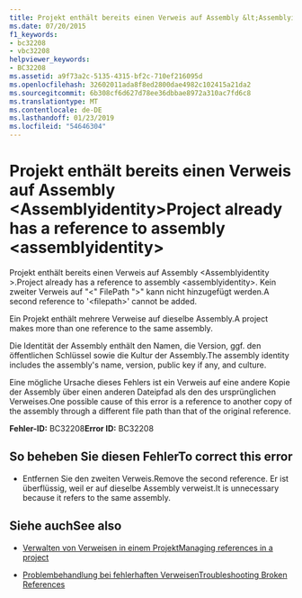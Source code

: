 ```yaml
---
title: Projekt enthält bereits einen Verweis auf Assembly &lt;Assemblyidentity&gt;
ms.date: 07/20/2015
f1_keywords:
- bc32208
- vbc32208
helpviewer_keywords:
- BC32208
ms.assetid: a9f73a2c-5135-4315-bf2c-710ef216095d
ms.openlocfilehash: 32602011ada8f8ed2800dae4982c102415a21da2
ms.sourcegitcommit: 6b308cf6d627d78ee36dbbae8972a310ac7fd6c8
ms.translationtype: MT
ms.contentlocale: de-DE
ms.lasthandoff: 01/23/2019
ms.locfileid: "54646304"
---
```

# <a name="project-already-has-a-reference-to-assembly-ltassemblyidentitygt"></a><span data-ttu-id="df6a8-102">Projekt enthält bereits einen Verweis auf Assembly &lt;Assemblyidentity&gt;</span><span class="sxs-lookup"><span data-stu-id="df6a8-102">Project already has a reference to assembly &lt;assemblyidentity&gt;</span></span>
<span data-ttu-id="df6a8-103">Projekt enthält bereits einen Verweis auf Assembly \<Assemblyidentity >.</span><span class="sxs-lookup"><span data-stu-id="df6a8-103">Project already has a reference to assembly \<assemblyidentity>.</span></span> <span data-ttu-id="df6a8-104">Kein zweiter Verweis auf "\<" FilePath ">" kann nicht hinzugefügt werden.</span><span class="sxs-lookup"><span data-stu-id="df6a8-104">A second reference to '\<filepath>' cannot be added.</span></span>  
  
 <span data-ttu-id="df6a8-105">Ein Projekt enthält mehrere Verweise auf dieselbe Assembly.</span><span class="sxs-lookup"><span data-stu-id="df6a8-105">A project makes more than one reference to the same assembly.</span></span>  
  
 <span data-ttu-id="df6a8-106">Die Identität der Assembly enthält den Namen, die Version, ggf. den öffentlichen Schlüssel sowie die Kultur der Assembly.</span><span class="sxs-lookup"><span data-stu-id="df6a8-106">The assembly identity includes the assembly's name, version, public key if any, and culture.</span></span>  
  
 <span data-ttu-id="df6a8-107">Eine mögliche Ursache dieses Fehlers ist ein Verweis auf eine andere Kopie der Assembly über einen anderen Dateipfad als den des ursprünglichen Verweises.</span><span class="sxs-lookup"><span data-stu-id="df6a8-107">One possible cause of this error is a reference to another copy of the assembly through a different file path than that of the original reference.</span></span>  
  
 <span data-ttu-id="df6a8-108">**Fehler-ID:** BC32208</span><span class="sxs-lookup"><span data-stu-id="df6a8-108">**Error ID:** BC32208</span></span>  
  
## <a name="to-correct-this-error"></a><span data-ttu-id="df6a8-109">So beheben Sie diesen Fehler</span><span class="sxs-lookup"><span data-stu-id="df6a8-109">To correct this error</span></span>  
  
-   <span data-ttu-id="df6a8-110">Entfernen Sie den zweiten Verweis.</span><span class="sxs-lookup"><span data-stu-id="df6a8-110">Remove the second reference.</span></span> <span data-ttu-id="df6a8-111">Er ist überflüssig, weil er auf dieselbe Assembly verweist.</span><span class="sxs-lookup"><span data-stu-id="df6a8-111">It is unnecessary because it refers to the same assembly.</span></span>  
  
## <a name="see-also"></a><span data-ttu-id="df6a8-112">Siehe auch</span><span class="sxs-lookup"><span data-stu-id="df6a8-112">See also</span></span>
- [<span data-ttu-id="df6a8-113">Verwalten von Verweisen in einem Projekt</span><span class="sxs-lookup"><span data-stu-id="df6a8-113">Managing references in a project</span></span>](/visualstudio/ide/managing-references-in-a-project)

- [<span data-ttu-id="df6a8-114">Problembehandlung bei fehlerhaften Verweisen</span><span class="sxs-lookup"><span data-stu-id="df6a8-114">Troubleshooting Broken References</span></span>](/visualstudio/ide/troubleshooting-broken-references)
